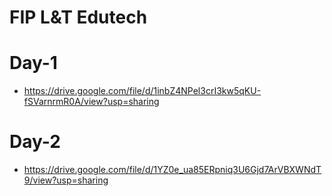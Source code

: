 # FIP L&T Edutech

# Day-1

- https://drive.google.com/file/d/1inbZ4NPel3crI3kw5qKU-fSVarnrmR0A/view?usp=sharing

# Day-2

- https://drive.google.com/file/d/1YZ0e_ua85ERpniq3U6Gjd7ArVBXWNdT9/view?usp=sharing

